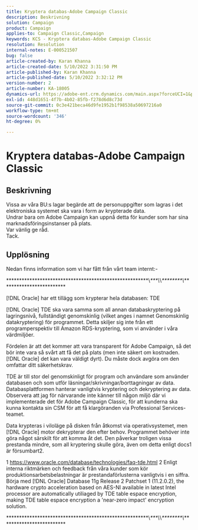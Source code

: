 ```yaml
---
title: Kryptera databas-Adobe Campaign Classic
description: Beskrivning
solution: Campaign
product: Campaign
applies-to: Campaign Classic,Campaign
keywords: KCS - Kryptera databas-Adobe Campaign Classic
resolution: Resolution
internal-notes: E-000521507
bug: false
article-created-by: Karan Khanna
article-created-date: 5/10/2022 3:31:50 PM
article-published-by: Karan Khanna
article-published-date: 5/10/2022 3:32:12 PM
version-number: 2
article-number: KA-18005
dynamics-url: https://adobe-ent.crm.dynamics.com/main.aspx?forceUCI=1&pagetype=entityrecord&etn=knowledgearticle&id=3bde304a-76d0-ec11-a7b5-00224809c556
exl-id: 448d1651-4f7b-4b02-85fb-f278d6d8c73d
source-git-commit: 0c3e421beca46d9fe1952b1f98538a50697216a0
workflow-type: tm+mt
source-wordcount: '346'
ht-degree: 0%

---
```


# Kryptera databas-Adobe Campaign Classic

## Beskrivning

Vissa av våra BU:s lagar begärde att de personuppgifter som lagras i det elektroniska systemet ska vara i form av krypterade data.
<br>Undrar bara om Adobe Campaign kan uppnå detta för kunder som har sina marknadsföringsinstanser på plats.
<br>Var vänlig ge råd.
<br>Tack.

## Upplösning


Nedan finns information som vi har fått från vårt team internt:-

\*\*\*\*\*\*\*\*\*\*\*\*\*\*\*\*\*\*\*\*\*\*\*\*\*\*\*\*\*\*\*\*\*\*\*\*\*\*\*\*\*\*\*\*\*\*\*\*\*\*\*\*\*\*\*\\*\*\*\*\\*\\*\*\*\*\*\*\*\*\*\\*\*\*\*\*\*\*\*\*\*\*\*\*\*\*\*\*\*\*\*\*\*\*\*\*\*

[!DNL Oracle] har ett tillägg som krypterar hela databasen: TDE

[!DNL Oracle] TDE ska vara samma som all annan databaskryptering på lagringsnivå, fullständigt genomskinlig (vilket anges i namnet Genomskinlig datakryptering) för programmet. Detta skiljer sig inte från ett programperspektiv till Amazon RDS-kryptering, som vi använder i våra värdmiljöer.

Fördelen är att det kommer att vara transparent för Adobe Campaign, så det bör inte vara så svårt att få det på plats (men inte säkert om kostnaden. [!DNL Oracle] det kan vara väldigt dyrt). Du måste dock avgöra om den omfattar ditt säkerhetskrav.

TDE är till stor del genomskinligt för program och användare som använder databasen och som utför läsningar/skrivningar/borttagningar av data. Databasplattformen hanterar vanligtvis kryptering och dekryptering av data. Observera att jag för närvarande inte känner till någon miljö där vi implementerade det för Adobe Campaign Classic, för att kunderna ska kunna kontakta sin CSM för att få klargöranden via Professional Services-teamet.

Data krypteras i viloläge på disken från åtkomst via operativsystemet, men [!DNL Oracle] motor dekrypterar den efter behov. Programmet behöver inte göra något särskilt för att komma åt det. Den påverkar troligen vissa prestanda mindre, som all kryptering skulle göra, även om detta enligt docs1 är försumbart2.

1 https://www.oracle.com/database/technologies/faq-tde.html 2 Enligt interna riktmärken och feedback från våra kunder som kör produktionsarbetsbelastningar är prestandaförlusterna vanligtvis i en siffra. Börja med [!DNL Oracle] Database 11g Release 2 Patchset 1 (11.2.0.2), the hardware crypto acceleration based on AES-NI available in latest Intel processor are automatically utiliaged by TDE table espace encryption, making TDE table espace encryption a &#39;near-zero impact&#39; encryption solution.

\*\*\*\*\*\*\*\*\*\*\*\*\*\*\*\*\*\*\*\*\*\*\*\*\*\*\*\*\*\*\*\*\*\*\*\*\*\*\*\*\*\*\*\*\*\*\*\*\*\*\*\*\*\*\*\\*\*\*\*\\*\\*\*\*\*\*\*\*\*\*\\*\*\*\*\*\*\*\*\*\*\*\*\*\*\*\*\*\*\*\*\*\*\*\*\*\*
